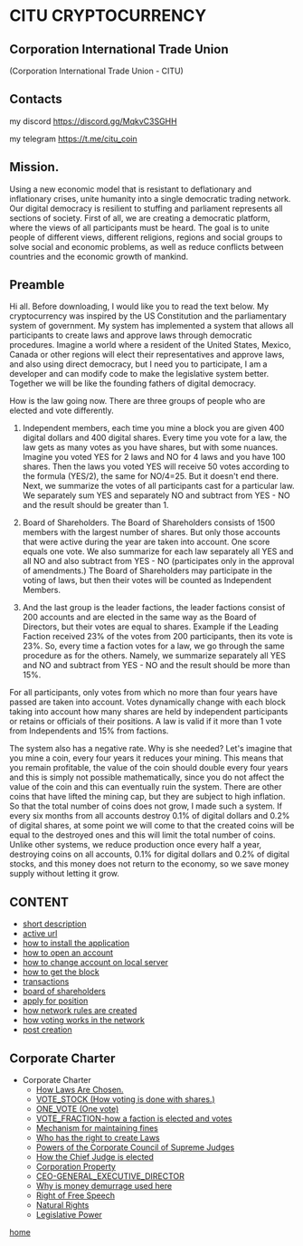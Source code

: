 # CITU CRYPTOCURRENCY
## Corporation International Trade Union
(Corporation International Trade Union - CITU)

## Contacts
my discord https://discord.gg/MqkvC3SGHH

my telegram https://t.me/citu_coin

## Mission.
Using a new economic model that is resistant to deflationary and inflationary crises,
unite humanity into a single democratic trading network. Our digital democracy is resilient to stuffing
and parliament represents all sections of society. First of all, we are creating a democratic platform,
where the views of all participants must be heard. The goal is to unite people of different views, different religions,
regions and social groups to solve social and economic problems, as well as reduce conflicts between
countries and the economic growth of mankind.

## Preamble
Hi all.
Before downloading, I would like you to read the text below.
My cryptocurrency was inspired by the US Constitution and the parliamentary system of government.
My system has implemented a system that allows all participants to create laws and approve laws through democratic procedures.
Imagine a world where a resident of the United States, Mexico, Canada or other regions will elect their representatives and approve laws,
and also using direct democracy, but I need you to participate, I am a developer and can modify
code to make the legislative system better. Together we will be like the founding fathers of digital democracy.

How is the law going now.
There are three groups of people who are elected and vote differently.
1. Independent members, each time you mine a block you are given 400 digital dollars and 400 digital shares.
   Every time you vote for a law, the law gets as many votes as you have shares, but with some nuances.
   Imagine you voted YES for 2 laws and NO for 4 laws and you have 100 shares. Then the laws you voted YES
   will receive 50 votes according to the formula (YES/2), the same for NO/4=25. But it doesn't end there.
   Next, we summarize the votes of all participants cast for a particular law.
   We separately sum YES and separately NO and subtract from YES - NO and the result should be greater than 1.

2. Board of Shareholders. The Board of Shareholders consists of 1500 members with the largest number of shares.
   But only those accounts that were active during the year are taken into account.
   One score equals one vote. We also summarize for each law separately
   all YES and all NO and also subtract from YES - NO (participates only in the approval of amendments.)
   The Board of Shareholders may participate in the voting of laws, but then their votes will be counted as
   Independent Members.


3. And the last group is the leader factions, the leader factions consist of 200 accounts and are elected in the same way as the Board of Directors, but their
   votes are equal to shares. Example if the Leading Faction received 23% of the votes from 200 participants, then its vote is 23%.
   So, every time a faction votes for a law, we go through the same procedure as for the others. Namely, we summarize separately
   all YES and NO and subtract from YES - NO and the result should be more than 15%.

For all participants, only votes from which no more than four years have passed are taken into account. Votes dynamically change with each block
taking into account how many shares are held by independent participants or retains or officials of their positions. A law is valid if it
more than 1 vote from Independents and 15% from factions.




The system also has a negative rate.
Why is she needed? Let's imagine that you mine a coin, every four years it reduces your mining. This means that you remain profitable,
the value of the coin should double every four years and this is simply not possible mathematically, since you do not affect the value of the coin
and this can eventually ruin the system. There are other coins that have lifted the mining cap, but they are subject to high inflation.
So that the total number of coins does not grow, I
made such a system. If every six months from all accounts destroy 0.1% of digital dollars and 0.2% of digital shares, at some point
we will come to
that the created coins will be equal to the destroyed ones and this will limit the total number of coins.
Unlike other systems, we reduce production once every half a year, destroying coins on all accounts, 0.1% for digital
dollars and 0.2% of digital stocks, and this money does not return to the economy, so we save
money supply without letting it grow.

## CONTENT
- [short description](../documentationEng/preambleEng.md)
- [active url](../documentationEng/active-urlEng.md)
- [how to install the application](../documentationEng/installEng.md)
- [how to open an account](../documentationEng/create-accountEng.md)
- [how to change account on local server](../documentationEng/change-accountEng.md)
- [how to get the block](../documentationEng/%20mineEng.md)
- [transactions](../documentationEng/transactionsEng.md)
- [board of shareholders](../documentationEng/board-of-shareholdersEng.md)
- [apply for position](../documentationEng/managmentEng.md)
- [how network rules are created](../documentationEng/create-lawEng.md)
- [how voting works in the network](../documentationEng/voting-in-networkEng.md)
- [post creation](../documentationEng/create-positionEng.md)

[//]: # (- [create fraction]&#40;../documentationEng/create-fractionEng.md&#41;)
## Corporate Charter
- Corporate Charter
  - [How Laws Are Chosen.](../charterEng/HOW_LAWS_ARE_CHOSEN.md)
  - [VOTE_STOCK (How voting is done with shares.)](../charterEng/VOTE_STOCK.md)
  - [ONE_VOTE (One vote)](../charterEng/ONE_VOTE.md)
  - [VOTE_FRACTION-how a faction is elected and votes](../charterEng/VOTE_FRACTION.md)
  - [Mechanism for maintaining fines](../charterEng/MECHANISM_FOR_REDUCING_THE_NUMBER_OF_SHARES.md)
  - [Who has the right to create Laws](../charterEng/WHO_HAS_THE_RIGHT_TO_CREATE_LAWS.md)
  - [Powers of the Corporate Council of Supreme Judges](../charterEng/POWERS_OF_THE_CORPORATE_COUNCIL_OF_JUDGES.md)
  - [How the Chief Judge is elected](../charterEng/HOW_THE_CHIEF_JUDGE_IS_CHOSEN.md)
  - [Corporation Property](../charterEng/PROPERTY_OF_THE_CORPORATION.md)
  - [CEO-GENERAL_EXECUTIVE_DIRECTOR](../charterEng/GENERAL_EXECUTIVE_DIRECTOR.md)
  - [Why is money demurrage used here](../charterEng/EXPLANATION_WHY_MONEY_DEMURAGE_IS_USED_HERE.md)
  - [Right of Free Speech](../charterEng/FREEDOM_OF_SPEECH.md)
  - [Natural Rights](../charterEng/RIGHTS.md)
  - [Legislative Power](../charterEng/POWER.md)


[home](../readme.md)